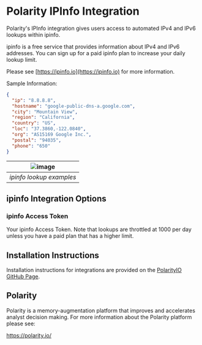 # Polarity IPInfo Integration

Polarity's IPInfo integration gives users access to automated IPv4 and IPv6 lookups within ipinfo.

ipinfo is a free service that provides information about IPv4 and IPv6 addresses.  You can sign up for a paid ipinfo plan to increase your daily lookup limit.

Please see [https://ipinfo.io](https://ipinfo.io) for more information.

Sample Information:

```json
{
  "ip": "8.8.8.8",
  "hostname": "google-public-dns-a.google.com",
  "city": "Mountain View",
  "region": "California",
  "country": "US",
  "loc": "37.3860,-122.0840",
  "org": "AS15169 Google Inc.",
  "postal": "94035",
  "phone": "650"
}
```

| ![image](https://user-images.githubusercontent.com/306319/28832954-eb068f96-76ab-11e7-91c3-50b54b101c01.png) |
|---|
|*ipinfo lookup examples* |

## ipinfo Integration Options

### ipinfo Access Token

Your ipinfo Access Token.  Note that lookups are throttled at 1000 per day unless you have a paid plan that has a higher limit. 

## Installation Instructions

Installation instructions for integrations are provided on the [PolarityIO GitHub Page](https://polarityio.github.io/).

## Polarity

Polarity is a memory-augmentation platform that improves and accelerates analyst decision making.  For more information about the Polarity platform please see: 

https://polarity.io/

